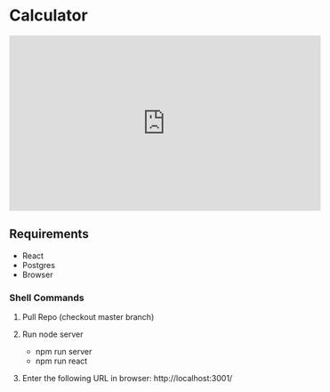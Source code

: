 # Calculator

<iframe width="560" height="315" src="https://www.youtube.com/embed/ivx0ud2UkG4" frameborder="0"
allow="accelerometer; autoplay; encrypted-media; gyroscope; picture-in-picture" allowfullscreen></iframe>

## Requirements

* React
* Postgres
* Browser

### Shell Commands

1. Pull Repo (checkout master branch)
2. Run node server

   * npm run server
   * npm run react

3. Enter the following URL in browser: http://localhost:3001/
